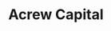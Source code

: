 ---
layout: firm_page
title: "Acrew Capital"
id: "acrewcapital.com"
permalink: "/acrewcapitalacrewcapital.com/"
website: "https://acrewcapital.com"
offices: "Palo Alto (United States), San Francisco (United States)"
investment_stages: "Series A, Series B"
portfolio_companies: "Observable, Chime, La Haus, Cato Networks, Solv, Ketch, Finix, Glide, Populix, ROH, Ditto, Moderne"
portfolio_link: "https://acrewcapital.com/companies-archive"
investment_markets: "Data & Security, Fintech, Health, Horizontals, AI & ML"
founded_year: "2019"
description: "Acrew Capital is a venture capital firm that focuses on long-term partnerships with world-class teams. They emphasize diverse perspectives and a team-oriented approach, providing founders with access to a vast network of experienced executives and operators. Their investment strategy centers around deep domain expertise and a commitment to supporting founders throughout their journey."
linkedin: "https://www.linkedin.com/company/acrew-capital/"
twitter: "https://twitter.com/acrewcapital"
instagram: ""
team_page: "https://acrewcapital.com/team"
investor_type: "Venture Capital"
crunchbase: "https://www.crunchbase.com/organization/acrew-capital"
pitchbook: "https://pitchbook.com/profiles/investor/327166-48"

# SEO Optimization
meta_title: "Acrew Capital - VC Firm - projectstartups.com"
meta_description: "Acrew Capital, Acrew Capital is a venture capital firm that focuses on long-term partnerships with world-class teams. They emphasize diverse perspectives and a team-..."
meta_keywords: "Acrew Capital, Data & Security, Fintech, Health, Horizontals, AI & ML, VC firm, venture capital, startup investor, projectstartups.com"
canonical_url: "https://vc.projectstartups.com/acrewcapitalacrewcapital.com/"
---
